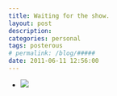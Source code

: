 ```yaml
---
title: Waiting for the show. 
layout: post
description:  
categories: personal
tags: posterous
# permalink: /blog/#####
date: 2011-06-11 12:56:00
---
```


<ul data-clearing>
  <li><a href="/img/blog/2011/06/27569669-image.jpg"><img src="/img/blog/2011/06/27569669-image.jpg" data-caption=""></a></li>
</ul>